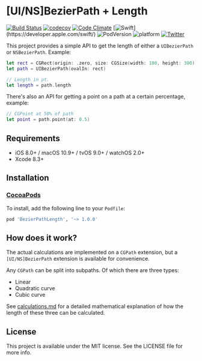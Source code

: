 # [UI/NS]BezierPath + Length

[![Build Status](https://travis-ci.org/louisdh/bezierpath-length.svg?branch=master)](https://travis-ci.org/louisdh/bezierpath-length)
[![codecov](https://codecov.io/gh/louisdh/bezierpath-length/branch/master/graph/badge.svg)](https://codecov.io/gh/louisdh/bezierpath-length)
[![Code Climate](https://codeclimate.com/github/louisdh/bezierpath-length/badges/gpa.svg)](https://codeclimate.com/github/louisdh/bezierpath-length)
[![Swift](https://img.shields.io/badge/Swift-3.1-orange.svg?style=flat")](https://developer.apple.com/swift/)
![PodVersion](https://img.shields.io/cocoapods/v/BezierPathLength.svg)
![platform](https://img.shields.io/badge/platforms-iOS%20%7C%20macOS%20%7C%20tvOS%20%7C%20watchOS-lightgrey.svg)
[![Twitter](https://img.shields.io/badge/Twitter-@LouisDhauwe-blue.svg?style=flat)](http://twitter.com/LouisDhauwe)

This project provides a simple API to get the length of either a ```UIBezierPath``` or ```NSBezierPath```. Example:

```swift
let rect = CGRect(origin: .zero, size: CGSize(width: 100, height: 300))
let path = UIBezierPath(ovalIn: rect)

// Length in pt.
let length = path.length
```


There's also an API for getting a point on a path at a certain percentage, example:

```swift
// CGPoint at 50% of path
let point = path.point(at: 0.5)
```


## Requirements

* iOS 8.0+ / macOS 10.9+ / tvOS 9.0+ / watchOS 2.0+
* Xcode 8.3+

## Installation

### [CocoaPods](http://cocoapods.org)

To install, add the following line to your ```Podfile```:

```ruby
pod 'BezierPathLength', '~> 1.0.0'
```

## How does it work?

The actual calculations are implemented on a ```CGPath``` extension, but a ```[UI/NS]BezierPath``` extension is available for convenience.

Any ```CGPath``` can be split into subpaths. Of which there are three types:

* Linear
* Quadratic curve
* Cubic curve
 
 
See [calculations.md](calculations.md) for a detailed mathematical explanation of how the length of these three can be calculated.

## License

This project is available under the MIT license. See the LICENSE file for more info.